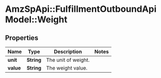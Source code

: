# AmzSpApi::FulfillmentOutboundApiModel::Weight

## Properties
Name | Type | Description | Notes
------------ | ------------- | ------------- | -------------
**unit** | **String** | The unit of weight. | 
**value** | **String** | The weight value. | 


